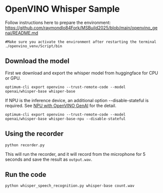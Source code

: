 # OpenVINO Whisper Sample

Follow instructions here to prepare the environment:
https://github.com/raymondlo84Fork/MSBuild2025/blob/main/openvino_genai/README.md

```
#Make sure you activate the environment after restarting the terminal
./openvino_venv/Script/bin
```
## Download the model

First we download and export the whisper model from huggingface for CPU or GPU. 
```
optimum-cli export openvino --trust-remote-code --model openai/whisper-base whisper-base
```
If NPU is the inference device, an additional option --disable-stateful is required. See [NPU with OpenVINO GenAI](https://docs.openvino.ai/2025/openvino-workflow-generative/inference-with-genai/inference-with-genai-on-npu.html) for the detail.

```
optimum-cli export openvino --trust-remote-code --model openai/whisper-base whisper-base-npu --disable-stateful
```

## Using the recorder

```
python recorder.py
```
This will run the recorder, and it will record from the microphone for 5 seconds and save the result as `output.wav`.

## Run the code

```
python whisper_speech_recognition.py whisper-base count.wav
```




